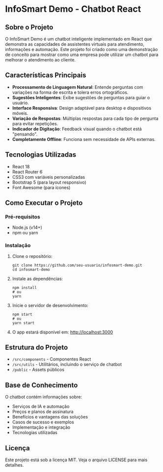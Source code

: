 # InfoSmart Demo - Chatbot React

## Sobre o Projeto

O InfoSmart Demo é um chatbot inteligente implementado em React que demonstra as capacidades de assistentes virtuais para atendimento, informações e automação. Este projeto foi criado como uma demonstração de conceito para mostrar como uma empresa pode utilizar um chatbot para melhorar o atendimento ao cliente.

## Características Principais

- **Processamento de Linguagem Natural**: Entende perguntas com variações na forma de escrita e tolera erros ortográficos.
- **Sugestões Inteligentes**: Exibe sugestões de perguntas para guiar o usuário.
- **Interface Responsiva**: Design adaptável para desktop e dispositivos móveis.
- **Variação de Respostas**: Múltiplas respostas para cada tipo de pergunta para evitar repetições.
- **Indicador de Digitação**: Feedback visual quando o chatbot está "pensando".
- **Completamente Offline**: Funciona sem necessidade de APIs externas.

## Tecnologias Utilizadas

- React 18
- React Router 6
- CSS3 com variáveis personalizadas
- Bootstrap 5 (para layout responsivo)
- Font Awesome (para ícones)

## Como Executar o Projeto

### Pré-requisitos

- Node.js (v14+)
- npm ou yarn

### Instalação

1. Clone o repositório:
   ```
   git clone https://github.com/seu-usuario/infosmart-demo.git
   cd infosmart-demo
   ```

2. Instale as dependências:
   ```
   npm install
   # ou
   yarn
   ```

3. Inicie o servidor de desenvolvimento:
   ```
   npm start
   # ou
   yarn start
   ```

4. O app estará disponível em:
   [http://localhost:3000](http://localhost:3000)

## Estrutura do Projeto

- `/src/components` - Componentes React
- `/src/utils` - Utilitários, incluindo o serviço de chatbot
- `/public` - Assets públicos

## Base de Conhecimento

O chatbot contém informações sobre:

- Serviços de IA e automação
- Preços e planos de assinatura
- Benefícios e vantagens das soluções
- Casos de sucesso e exemplos
- Implementação e integração
- Tecnologias utilizadas

## Licença

Este projeto está sob a licença MIT. Veja o arquivo LICENSE para mais detalhes.

